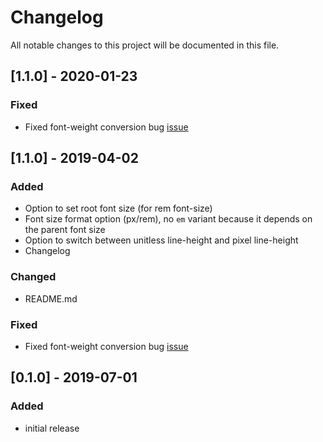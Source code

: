 # Changelog

All notable changes to this project will be documented in this file.

## [1.1.0] - 2020-01-23

### Fixed

- Fixed font-weight conversion bug [issue](https://github.com/novemberfiveco/zeplin-styled-components/issues/3)

## [1.1.0] - 2019-04-02

### Added

- Option to set root font size (for rem font-size)
- Font size format option (px/rem), no `em` variant because it depends on the parent font size
- Option to switch between unitless line-height and pixel line-height
- Changelog

### Changed

- README.md

### Fixed

- Fixed font-weight conversion bug [issue](https://github.com/novemberfiveco/zeplin-styled-components/issues/3)

## [0.1.0] - 2019-07-01

### Added

- initial release

